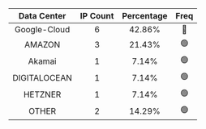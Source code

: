 | Data Center | IP Count | Percentage | Freq |
|:------------:|:--------:|:-----------:|:-----:|
| Google-Cloud | 6 | 42.86% | 🔴 |
| AMAZON | 3 | 21.43% | 🟢 |
| Akamai | 1 | 7.14% | 🟢 |
| DIGITALOCEAN | 1 | 7.14% | 🟢 |
| HETZNER | 1 | 7.14% | 🟢 |
| OTHER | 2 | 14.29% | 🟢 |